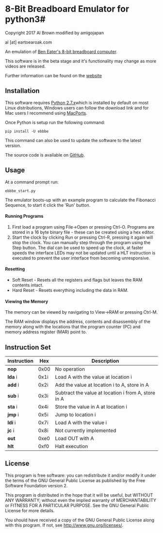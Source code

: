 # 8-Bit Breadboard Emulator for python3#

Copyright 2017 Al Brown modified by amigojapan

al [at] eartoearoak.com

An emulation of [Ben Eater's 8-bit breadboard computer](https://eater.net/8bit/).

This software is in the beta stage and it's functionality may change as more videos are released.

Further information can be found on the [website](https://eartoearoak.com/software/ebbbe)

## Installation ##
This software requires [Python 2.7.x](https://www.python.org/)which is installed by default on most Linux distributions, Windows users can follow the download link and for Mac users I recommend using [MacPorts](https://www.macports.org/).

Once Python is setup run the following command:

`pip install -U ebbbe`

This command can also be used to update the software to the latest version.

The source code is available on [GitHub](https://github.com/EarToEarOak/ebbbe).

## Usage ##
At a command prompt run:

`ebbbe_start.py`

The emulator boots-up with an example program to calculate the Fibonacci Sequence, to start it click the 'Run' button.

#### Running Programs ####
1. First load a program using File->Open or pressing Ctrl-O.  Programs are stored in a 16 byte binary file - these can be created using a hex editor.
2. Start the clock by clicking Run or pressing Ctrl-R, pressing it again will stop the clock.  You can manually step through the program using the Step button.  The dial can be used to speed up the clock, at faster speeds the interface LEDs may not be updated until a HLT instruction is executed to prevent the user interface from becoming unresponsive.

#### Resetting ####
- Soft Reset - Resets all the registers and flags but leaves the RAM contents intact.
- Hard Reset - Resets everything including the data in RAM.

#### Viewing the Memory ####
The memory can be viewed by navigating to View->RAM or pressing Ctrl-M.

The RAM window displays the address, contents and disassembly of the memory along with the locations that the program counter (PC) and memory address register (MAR) point to.

## Instruction Set ##
| Instruction | Hex | Description                                          |
|-------------|------|-----------------------------------------------------|
| **nop**     | 0x00 | No operation                                        |
| **lda** i   | 0x1i | Load A with the value at location i                 |
| **add** i   | 0x2i | Add the value at location i to A, store in A        |
| **sub** i   | 0x3i | Subtract the value at location i from A, store in A |
| **sta** i   | 0x4i | Store the value in A at location i                  |
| **jmp** i   | 0x5i | Jump to location i                                  |
| **ldi** i   | 0x7i | Load A with the value i                             |
| **jc**  i   | 0x8i | Not currently implemented                           |
| **out**     | 0xe0 | Load OUT with A                                     |
| **hlt**     | 0xf0 | Halt execution                                      | 
           


## License ##

This program is free software: you can redistribute it and/or modify
it under the terms of the GNU General Public License as published by
the Free Software Foundation version 2.

This program is distributed in the hope that it will be useful,
but WITHOUT ANY WARRANTY; without even the implied warranty of
MERCHANTABILITY or FITNESS FOR A PARTICULAR PURPOSE.  See the
GNU General Public License for more details.

You should have received a copy of the GNU General Public License
along with this program.  If not, see <http://www.gnu.org/licenses/>.

